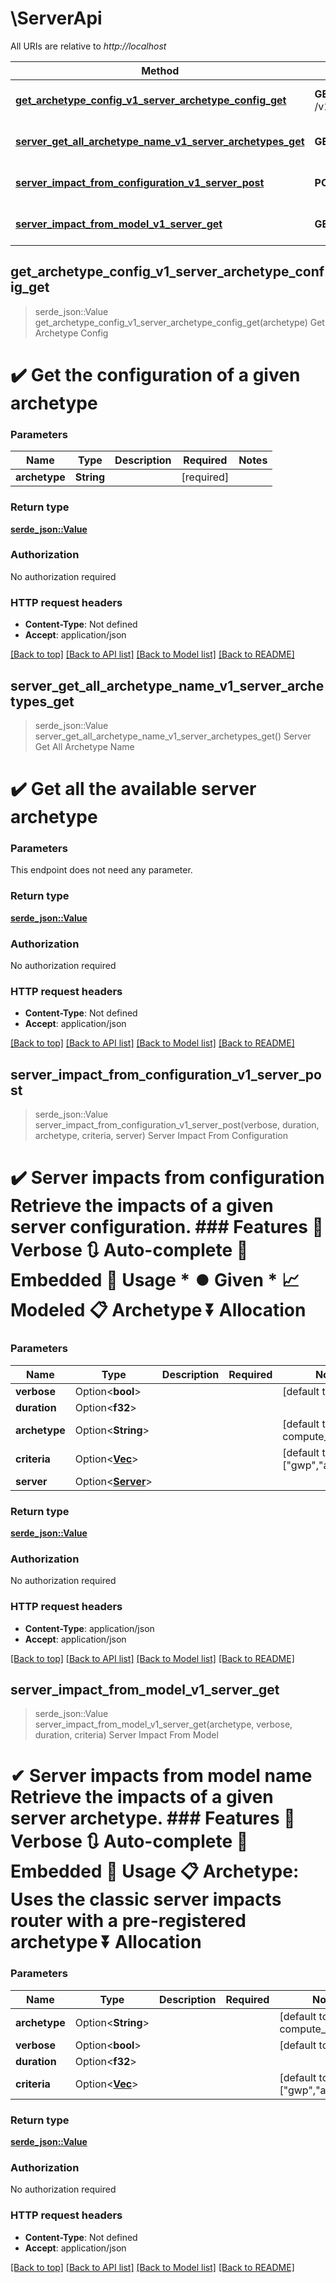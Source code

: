 # \ServerApi

All URIs are relative to *http://localhost*

Method | HTTP request | Description
------------- | ------------- | -------------
[**get_archetype_config_v1_server_archetype_config_get**](ServerApi.md#get_archetype_config_v1_server_archetype_config_get) | **GET** /v1/server/archetype_config | Get Archetype Config
[**server_get_all_archetype_name_v1_server_archetypes_get**](ServerApi.md#server_get_all_archetype_name_v1_server_archetypes_get) | **GET** /v1/server/archetypes | Server Get All Archetype Name
[**server_impact_from_configuration_v1_server_post**](ServerApi.md#server_impact_from_configuration_v1_server_post) | **POST** /v1/server/ | Server Impact From Configuration
[**server_impact_from_model_v1_server_get**](ServerApi.md#server_impact_from_model_v1_server_get) | **GET** /v1/server/ | Server Impact From Model



## get_archetype_config_v1_server_archetype_config_get

> serde_json::Value get_archetype_config_v1_server_archetype_config_get(archetype)
Get Archetype Config

# ✔️ Get the configuration of a given archetype

### Parameters


Name | Type | Description  | Required | Notes
------------- | ------------- | ------------- | ------------- | -------------
**archetype** | **String** |  | [required] |

### Return type

[**serde_json::Value**](serde_json::Value.md)

### Authorization

No authorization required

### HTTP request headers

- **Content-Type**: Not defined
- **Accept**: application/json

[[Back to top]](#) [[Back to API list]](../README.md#documentation-for-api-endpoints) [[Back to Model list]](../README.md#documentation-for-models) [[Back to README]](../README.md)


## server_get_all_archetype_name_v1_server_archetypes_get

> serde_json::Value server_get_all_archetype_name_v1_server_archetypes_get()
Server Get All Archetype Name

# ✔️ Get all the available server archetype

### Parameters

This endpoint does not need any parameter.

### Return type

[**serde_json::Value**](serde_json::Value.md)

### Authorization

No authorization required

### HTTP request headers

- **Content-Type**: Not defined
- **Accept**: application/json

[[Back to top]](#) [[Back to API list]](../README.md#documentation-for-api-endpoints) [[Back to Model list]](../README.md#documentation-for-models) [[Back to README]](../README.md)


## server_impact_from_configuration_v1_server_post

> serde_json::Value server_impact_from_configuration_v1_server_post(verbose, duration, archetype, criteria, server)
Server Impact From Configuration

# ✔️ Server impacts from configuration Retrieve the impacts of a given server configuration. ### Features  👄 Verbose  🔃 Auto-complete  🔨 Embedded  🔌 Usage  * ⏺️  Given  * 📈 Modeled  📋 Archetype  ⏬ Allocation

### Parameters


Name | Type | Description  | Required | Notes
------------- | ------------- | ------------- | ------------- | -------------
**verbose** | Option<**bool**> |  |  |[default to true]
**duration** | Option<**f32**> |  |  |
**archetype** | Option<**String**> |  |  |[default to compute_medium]
**criteria** | Option<[**Vec<String>**](String.md)> |  |  |[default to ["gwp","adp","pe"]]
**server** | Option<[**Server**](Server.md)> |  |  |

### Return type

[**serde_json::Value**](serde_json::Value.md)

### Authorization

No authorization required

### HTTP request headers

- **Content-Type**: application/json
- **Accept**: application/json

[[Back to top]](#) [[Back to API list]](../README.md#documentation-for-api-endpoints) [[Back to Model list]](../README.md#documentation-for-models) [[Back to README]](../README.md)


## server_impact_from_model_v1_server_get

> serde_json::Value server_impact_from_model_v1_server_get(archetype, verbose, duration, criteria)
Server Impact From Model

# ✔ ️Server impacts from model name Retrieve the impacts of a given server archetype. ### Features  👄 Verbose  🔃 Auto-complete  🔨 Embedded  🔌 Usage  📋 Archetype: Uses the classic server impacts router with a pre-registered archetype   ⏬ Allocation

### Parameters


Name | Type | Description  | Required | Notes
------------- | ------------- | ------------- | ------------- | -------------
**archetype** | Option<**String**> |  |  |[default to compute_medium]
**verbose** | Option<**bool**> |  |  |[default to true]
**duration** | Option<**f32**> |  |  |
**criteria** | Option<[**Vec<String>**](String.md)> |  |  |[default to ["gwp","adp","pe"]]

### Return type

[**serde_json::Value**](serde_json::Value.md)

### Authorization

No authorization required

### HTTP request headers

- **Content-Type**: Not defined
- **Accept**: application/json

[[Back to top]](#) [[Back to API list]](../README.md#documentation-for-api-endpoints) [[Back to Model list]](../README.md#documentation-for-models) [[Back to README]](../README.md)

